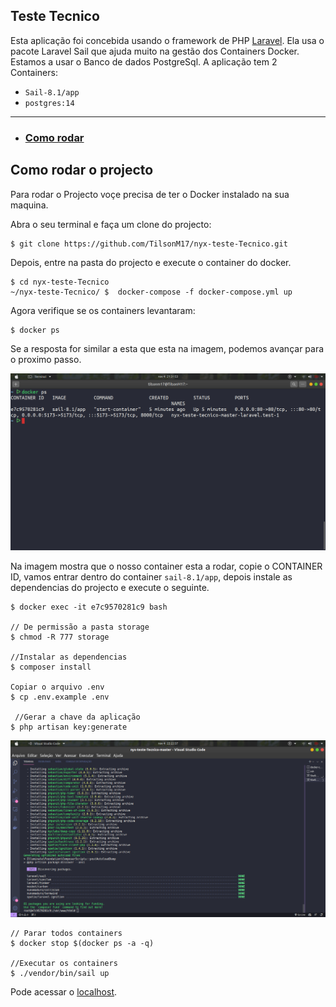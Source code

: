 ## Teste Tecnico

Esta aplicação foi concebida usando o framework de PHP [Laravel](https://laravel.com/). Ela usa o pacote Laravel Sail que ajuda muito na gestão dos Containers Docker. Estamos a usar o Banco de dados PostgreSql.
A aplicação tem 2 Containers:
    
- `Sail-8.1/app`
- `postgres:14`


---

 - ### [Como rodar](#como-rodar-o-projecto)




 ## Como rodar o projecto

Para rodar o Projecto voçe precisa de ter o Docker instalado na sua maquina.

Abra o seu terminal e faça um clone do projecto:

    $ git clone https://github.com/TilsonM17/nyx-teste-Tecnico.git

Depois, entre na pasta do projecto e execute o container do docker.

    $ cd nyx-teste-Tecnico
    ~/nyx-teste-Tecnico/ $  docker-compose -f docker-compose.yml up 

Agora verifique se os containers levantaram:
    
    $ docker ps

Se a resposta for similar a esta que esta na imagem, podemos avançar para o proximo passo.

![Imagem do terminal](./resources/img/terminal.png)

Na imagem mostra que o nosso container esta a rodar, copie o CONTAINER ID, vamos entrar dentro do container `sail-8.1/app`, depois instale as dependencias do projecto e execute o seguinte.

    $ docker exec -it e7c9570281c9 bash 

    // De permissão a pasta storage
    $ chmod -R 777 storage

    //Instalar as dependencias
    $ composer install

    Copiar o arquivo .env
    $ cp .env.example .env

     //Gerar a chave da aplicação
    $ php artisan key:generate




![Imagem da instalação](./resources/img/2.png)

    // Parar todos containers
    $ docker stop $(docker ps -a -q)

    //Executar os containers
    $ ./vendor/bin/sail up 


Pode acessar o [localhost](http://localhost).